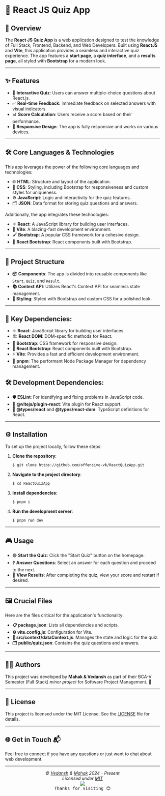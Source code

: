# 🌟 React JS Quiz App

## 🚀 Overview

The **React JS Quiz App** is a web application designed to test the knowledge of Full Stack, Frontend, Backend, and Web Developers. Built using **ReactJS** and **Vite**, this application provides a seamless and interactive quiz experience. The app features a **start page**, a **quiz interface**, and a **results page**, all styled with **Bootstrap** for a modern look.

---

## ✨ Features

- 📝 **Interactive Quiz**: Users can answer multiple-choice questions about React.js.
- ✅ **Real-time Feedback**: Immediate feedback on selected answers with visual indicators.
- 📊 **Score Calculation**: Users receive a score based on their performance.
- 📱 **Responsive Design**: The app is fully responsive and works on various devices.

---

## 🛠 Core Languages & Technologies

This app leverages the power of the following core languages and technologies:

- 🌐 **HTML**: Structure and layout of the application.
- 🎨 **CSS**: Styling, including Bootstrap for responsiveness and custom styles for uniqueness.
- ⚙️ **JavaScript**: Logic and interactivity for the quiz features.
- 🗂 **JSON**: Data format for storing quiz questions and answers.

Additionally, the app integrates these technologies:

- ⚛️ **React**: A JavaScript library for building user interfaces.
- 🌟 **Vite**: A blazing-fast development environment.
- 🖌 **Bootstrap**: A popular CSS framework for a cohesive design.
- 🔗 **React Bootstrap**: React components built with Bootstrap.

---

## 📂 Project Structure

- **📦 Components**: The app is divided into reusable components like `Start`, `Quiz`, and `Result`.
- **📚 Context API**: Utilizes React's Context API for seamless state management.
- **🎨 Styling**: Styled with Bootstrap and custom CSS for a polished look.

---

## 🔑 Key Dependencies:

- ⚛️ **React**: JavaScript library for building user interfaces.
- 🏗 **React DOM**: DOM-specific methods for React.
- 🌟 **Bootstrap**: CSS framework for responsive design.
- 🔗 **React Bootstrap**: React components built with Bootstrap.
- ⚡ **Vite**: Provides a fast and efficient development environment.
- 🚀 **pnpm**: The performant Node Package Manager for dependency management.

## 🛠 Development Dependencies:

- 🛡 **ESLint**: For identifying and fixing problems in JavaScript code.
- 🔌 **@vitejs/plugin-react**: Vite plugin for React support.
- 📘 **@types/react** and **@types/react-dom**: TypeScript definitions for React.

---

## ⚙️ Installation

To set up the project locally, follow these steps:

1. **Clone the repository**:
   ```bash
   $ git clone https://github.com/offensive-vk/ReactQuizApp.git
   ```

2. **Navigate to the project directory**:
   ```bash
   $ cd ReactQuizApp
   ```

3. **Install dependencies**:
   ```bash
   $ pnpm i
   ```

4. **Run the development server**:
   ```bash
   $ pnpm run dev
   ```

---

## 🎮 Usage

- 🟢 **Start the Quiz**: Click the "Start Quiz" button on the homepage.
- ❓ **Answer Questions**: Select an answer for each question and proceed to the next.
- 📜 **View Results**: After completing the quiz, view your score and restart if desired.

---

## 🖼 Crucial Files

Here are the files critical for the application's functionality:

- **📋 package.json**: Lists all dependencies and scripts.
- **⚙️ vite.config.js**: Configuration for Vite.
- **📂 src/context/dataContext.js**: Manages the state and logic for the quiz.
- **🗂 public/quiz.json**: Contains the quiz questions and answers.

---

## 🧑‍💻 Authors

This project was developed by **Mahak & Vedansh** as part of their BCA-V Semester (Full Stack) *minor project* for Software Project Management. 🌟

---

## 🪪 License

This project is licensed under the MIT License. See the [LICENSE](./license) file for details.

---

## 🌐 Get in Touch 📬

Feel free to connect if you have any questions or just want to chat about web development.

---

<p align="center">
  <i>&copy; <a href="https://github.com/offensive-vk/">Vedansh</a> & <a href="https://github.com/Mahak-2701/">Mahak</a> 2024 - Present</i><br>
  <i>Licensed under <a href="https://github.com/offensive-vk/ReactQuizApp/tree/master/LICENSE">MIT</a></i><br>
  <a href="https://github.com/TheHamsterBot"><img src="https://i.ibb.co/4KtpYxb/octocat-clean-mini.png" /></a><br>
  <kbd>Thanks for visiting 😊</kbd>
</p>
